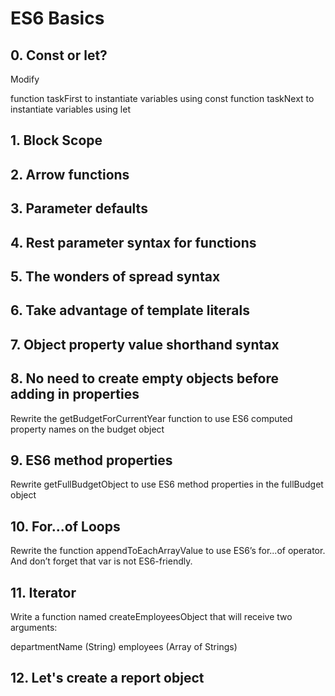 # ES6 Basics

## 0. Const or let?

Modify

function taskFirst to instantiate variables using const
function taskNext to instantiate variables using let

## 1. Block Scope


## 2. Arrow functions



## 3. Parameter defaults



## 4. Rest parameter syntax for functions



## 5. The wonders of spread syntax



## 6. Take advantage of template literals



## 7. Object property value shorthand syntax



## 8. No need to create empty objects before adding in properties

Rewrite the getBudgetForCurrentYear function to use ES6 computed property names on the budget object

## 9. ES6 method properties

Rewrite getFullBudgetObject to use ES6 method properties in the fullBudget object


## 10. For...of Loops

Rewrite the function appendToEachArrayValue to use ES6’s for...of operator. And don’t forget that var is not ES6-friendly.


## 11. Iterator

Write a function named createEmployeesObject that will receive two arguments:

departmentName (String)
employees (Array of Strings)


## 12. Let's create a report object
